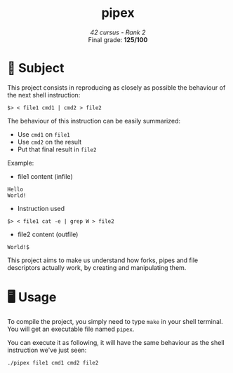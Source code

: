<h1 align="center">
        pipex
</h1>

<p align="center">
        <i>42 cursus - Rank 2</i><br>
        Final grade: <b>125/100</b>
</p>

# 📝 Subject
This project consists in reproducing as closely as possible the behaviour of the next shell instruction:<br>
```shell
$> < file1 cmd1 | cmd2 > file2
```
The behaviour of this instruction can be easily summarized:<br>
- Use `cmd1` on `file1`
- Use `cmd2` on the result
- Put that final result in `file2`

Example:<br>
- file1 content (infile)
```
Hello
World!
```
- Instruction used
```shell
$> < file1 cat -e | grep W > file2
```
- file2 content (outfile)
```
World!$
```
This project aims to make us understand how forks, pipes and file descriptors actually work, by creating and manipulating them.

# 🖥️ Usage
To compile the project, you simply need to type `make` in your shell terminal.<br>
You will get an executable file named `pipex`.

You can execute it as following, it will have the same behaviour as the shell instruction we've just seen:
```shell
./pipex file1 cmd1 cmd2 file2
```
